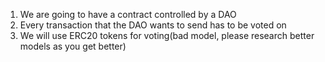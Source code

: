 1. We are going to have a contract controlled by a DAO
2. Every transaction that the DAO wants to send has to be voted on
3. We will use ERC20 tokens for voting(bad model, please research better models as you get better)